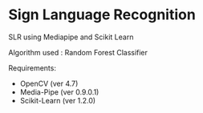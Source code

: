 # Sign Language Recognition

SLR using Mediapipe and Scikit Learn

Algorithm used : Random Forest Classifier

Requirements:
* OpenCV (ver 4.7)
* Media-Pipe (ver 0.9.0.1)
* Scikit-Learn (ver 1.2.0)
